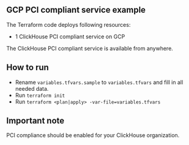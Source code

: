 ## GCP PCI compliant service example

The Terraform code deploys following resources:
- 1 ClickHouse PCI compliant service on GCP

The ClickHouse PCI compliant service is available from anywhere.

## How to run

- Rename `variables.tfvars.sample` to `variables.tfvars` and fill in all needed data.
- Run `terraform init`
- Run `terraform <plan|apply> -var-file=variables.tfvars`


## Important note

PCI compliance should be enabled for your ClickHouse organization.
